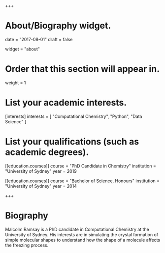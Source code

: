 +++
# About/Biography widget.

date = "2017-08-01"
draft = false

widget = "about"

# Order that this section will appear in.
weight = 1

# List your academic interests.
[interests]
  interests = [
    "Computational Chemistry",
    "Python",
    "Data Science"
  ]

# List your qualifications (such as academic degrees).
[[education.courses]]
  course = "PhD Candidate in Chemistry"
  institution = "University of Sydney"
  year = 2019

[[education.courses]]
  course = "Bachelor of Science, Honours"
  institution = "University of Sydney"
  year = 2014

+++

# Biography

Malcolm Ramsay is a PhD candidate in Computational Chemistry at the University of Sydney.
His interests are in simulating the crystal formation of simple molecular shapes
to understand how the shape of a molecule affects the freezing process. 
